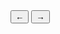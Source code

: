<div class="siema-buttons">
  <button class="prev button button--light">←</button>
  <button class="next button button--light">→</button>
</div>
<script src="/js/siema.min.js" type="text/javascript"> </script>
<script type="text/javascript">
  const mySiema = new Siema({
    loop: true,
  });
  document.querySelector('.prev').addEventListener('click', () => mySiema.prev());
  document.querySelector('.next').addEventListener('click', () => mySiema.next());
</script>
